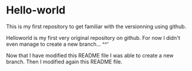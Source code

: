 # Hello-world
This is my first repository to get familiar with the versionning using github.

Helloworld is my first very original repository on github.
For now I didn't even manage to create a new branch... ^^'


Now that I have modified this README file I was able to create a new branch. Then I modified again this README file.
